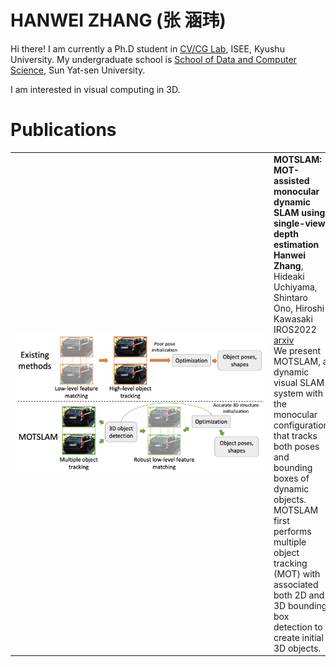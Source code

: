 # HANWEI ZHANG (张 涵玮)

Hi there! I am currently a Ph.D student in [CV/CG Lab](https://www.cvg.ait.kyushu-u.ac.jp/index.html), ISEE, Kyushu University.
My undergraduate school is [School of Data and Computer Science](https://cse.sysu.edu.cn/), Sun Yat-sen University.

I am interested in visual computing in 3D.

# Publications

|||
| :-: | :-- |
| <div style="width:400px">![MOTSLAM](./images/motslam.png)</div> |**MOTSLAM: MOT-assisted monocular dynamic SLAM using single-view depth estimation**<br>**Hanwei Zhang**, Hideaki Uchiyama, Shintaro Ono, Hiroshi Kawasaki<br>IROS2022<br>[arxiv](https://arxiv.org/abs/2210.02038)<br>We present MOTSLAM, a dynamic visual SLAM system with the monocular configuration that tracks both poses and bounding boxes of dynamic objects. MOTSLAM first performs multiple object tracking (MOT) with associated both 2D and 3D bounding box detection to create initial 3D objects.|
